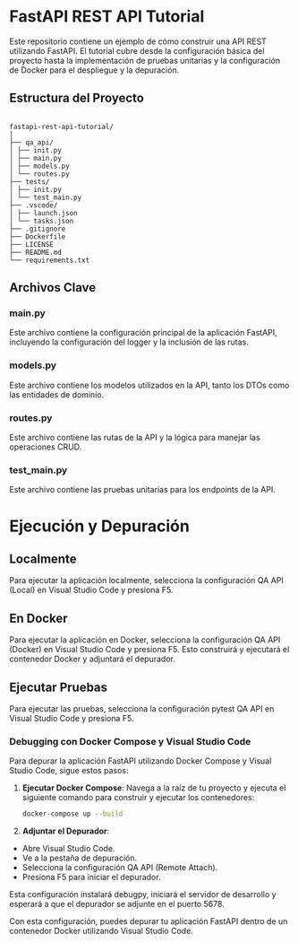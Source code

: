 # FastAPI REST API Tutorial

Este repositorio contiene un ejemplo de cómo construir una API REST utilizando FastAPI. El tutorial cubre desde la configuración básica del proyecto hasta la implementación de pruebas unitarias y la configuración de Docker para el despliegue y la depuración.

## Estructura del Proyecto
```plaintext

fastapi-rest-api-tutorial/
│
├── qa_api/
│ ├── init.py
│ ├── main.py
│ ├── models.py
│ └── routes.py
├── tests/
│ ├── init.py
│ └── test_main.py
├── .vscode/
│ ├── launch.json
│ └── tasks.json
├── .gitignore
├── Dockerfile
├── LICENSE
├── README.md
└── requirements.txt
```

## Archivos Clave

### main.py

Este archivo contiene la configuración principal de la aplicación FastAPI, incluyendo la configuración del logger y la inclusión de las rutas.

### models.py
Este archivo contiene los modelos utilizados en la API, tanto los DTOs como las entidades de dominio.

### routes.py
Este archivo contiene las rutas de la API y la lógica para manejar las operaciones CRUD.

### test_main.py
Este archivo contiene las pruebas unitarias para los endpoints de la API.

# Ejecución y Depuración
## Localmente
Para ejecutar la aplicación localmente, selecciona la configuración QA API (Local) en Visual Studio Code y presiona F5.

## En Docker
Para ejecutar la aplicación en Docker, selecciona la configuración QA API (Docker) en Visual Studio Code y presiona F5. Esto construirá y ejecutará el contenedor Docker y adjuntará el depurador.

## Ejecutar Pruebas
Para ejecutar las pruebas, selecciona la configuración pytest QA API en Visual Studio Code y presiona F5.

### Debugging con Docker Compose y Visual Studio Code

Para depurar la aplicación FastAPI utilizando Docker Compose y Visual Studio Code, sigue estos pasos:

1. **Ejecutar Docker Compose**:
   Navega a la raíz de tu proyecto y ejecuta el siguiente comando para construir y ejecutar los contenedores:
   ```sh
   docker-compose up --build
2. **Adjuntar el Depurador**:
- Abre Visual Studio Code.
- Ve a la pestaña de depuración.
- Selecciona la configuración QA API (Remote Attach).
- Presiona F5 para iniciar el depurador.

Esta configuración instalará debugpy, iniciará el servidor de desarrollo y esperará a que el depurador se adjunte en el puerto 5678.

Con esta configuración, puedes depurar tu aplicación FastAPI dentro de un contenedor Docker utilizando Visual Studio Code.